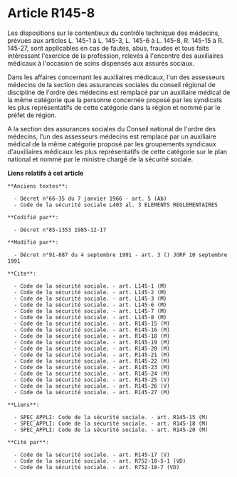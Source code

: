 # Article R145-8

Les dispositions sur le contentieux du contrôle technique des médecins, prévues aux articles L. 145-1 à L. 145-3, L. 145-6 à
L. 145-8, R. 145-15 à R. 145-27, sont applicables en cas de fautes, abus, fraudes et tous faits intéressant l'exercice de la
profession, relevés à l'encontre des auxiliaires médicaux à l'occasion de soins dispensés aux assurés sociaux. 

Dans les affaires concernant les auxiliaires médicaux, l'un des assesseurs médecins de la section des assurances sociales du
conseil régional de discipline de l'ordre des médecins est remplacé par un auxiliaire médical de la même catégorie que la
personne concernée proposé par les syndicats les plus représentatifs de cette catégorie dans la région et nommé par le préfet
de région.

A la section des assurances sociales du Conseil national de l'ordre des médecins, l'un des assesseurs médecins est remplacé
par un auxiliaire médical de la même catégorie proposé par les groupements syndicaux d'auxiliaires médicaux les plus
représentatifs de cette catégorie sur le plan national et nommé par le ministre chargé de la sécurité sociale.

**Liens relatifs à cet article**

	**Anciens textes**:

	  - Décret n°66-35 du 7 janvier 1966 - art. 5 (Ab)
	  - Code de la sécurité sociale L403 al. 3 ELEMENTS REGLEMENTAIRES

	**Codifié par**:

	  - Décret n°85-1353 1985-12-17

	**Modifié par**:

	  - Décret n°91-887 du 4 septembre 1991 - art. 3 () JORF 10 septembre 1991

	**Cite**:

	  - Code de la sécurité sociale. - art. L145-1 (M)
	  - Code de la sécurité sociale. - art. L145-2 (M)
	  - Code de la sécurité sociale. - art. L145-3 (M)
	  - Code de la sécurité sociale. - art. L145-6 (M)
	  - Code de la sécurité sociale. - art. L145-7 (M)
	  - Code de la sécurité sociale. - art. L145-8 (M)
	  - Code de la sécurité sociale. - art. R145-15 (M)
	  - Code de la sécurité sociale. - art. R145-16 (M)
	  - Code de la sécurité sociale. - art. R145-18 (M)
	  - Code de la sécurité sociale. - art. R145-19 (M)
	  - Code de la sécurité sociale. - art. R145-20 (M)
	  - Code de la sécurité sociale. - art. R145-21 (M)
	  - Code de la sécurité sociale. - art. R145-22 (M)
	  - Code de la sécurité sociale. - art. R145-23 (M)
	  - Code de la sécurité sociale. - art. R145-24 (M)
	  - Code de la sécurité sociale. - art. R145-25 (V)
	  - Code de la sécurité sociale. - art. R145-26 (V)
	  - Code de la sécurité sociale. - art. R145-27 (M)

	**Liens**:

	  - SPEC_APPLI: Code de la sécurité sociale. - art. R145-15 (M)
	  - SPEC_APPLI: Code de la sécurité sociale. - art. R145-18 (M)
	  - SPEC_APPLI: Code de la sécurité sociale. - art. R145-20 (M)

	**Cité par**:

	  - Code de la sécurité sociale. - art. R145-17 (V)
	  - Code de la sécurité sociale. - art. R752-18-5-1 (VD)
	  - Code de la sécurité sociale. - art. R752-18-7 (VD)
